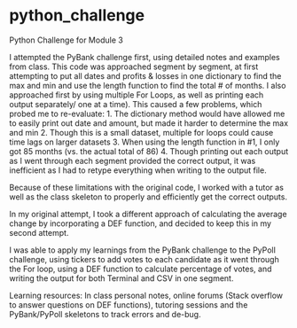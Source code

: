 # python_challenge
Python Challenge for Module 3


I attempted the PyBank challenge first, using detailed notes and examples from class. This code was approached segment by segment, at first attempting to put all dates and profits & losses in one dictionary to find the max and min and use the length function to find the total # of months. I also approached first by using multiple For Loops, as well as printing each output separately/ one at a time). This caused a few problems, which probed me to re-evaluate:
    1. The dictionary method would have allowed me to easily print out date and amount, but made it harder to determine the max and min
    2. Though this is a small dataset, multiple for loops could cause time lags on larger datasets 
    3. When using the length function in #1, I only got 85 months (vs. the actual total of 86)
    4. Though printing out each output as I went through each segment provided the correct output, it was inefficient as I had to retype everything when writing to the output file.
    
Because of these limitations with the original code, I worked with a tutor as well as the class skeleton to properly and efficiently get the correct outputs.

In my original attempt, I took a different approach of calculating the average change by incorporating a DEF function, and decided to keep this in my second attempt. 

I was able to apply my learnings from the PyBank challenge to the PyPoll challenge, using tickers to add votes to each candidate as it went through the For loop, using a DEF function to calculate percentage of votes, and writing the output for both Terminal and CSV in one segment.

Learning resources: In class personal notes, online forums (Stack overflow to answer questions on DEF functions), tutoring sessions and the PyBank/PyPoll skeletons to track errors and de-bug.

